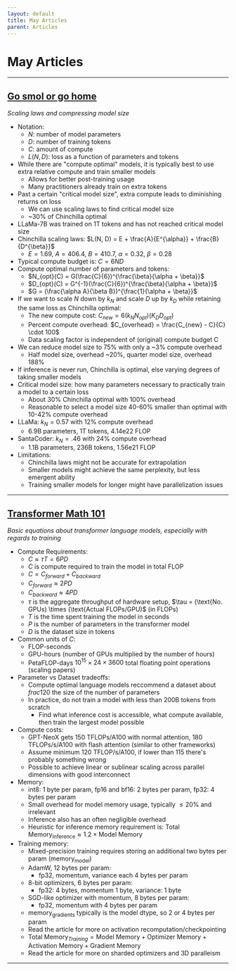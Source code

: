 ```yaml
---
layout: default
title: May Articles
parent: Articles
---
```


# May Articles

---

## [Go smol or go home](https://www.harmdevries.com/post/model-size-vs-compute-overhead/)

*Scaling laws and compressing model size*

- Notation:
    - $N$: number of model parameters
    - $D$: number of training tokens
    - $C$: amount of compute
    - $L(N, D)$: loss as a function of parameters and tokens
- While there are "compute optimal" models, it is typically best to use extra relative compute and train smaller models
    - Allows for better post-training usage
    - Many practitioners already train on extra tokens
- Past a certain "critical model size", extra compute leads to diminishing returns on loss
    - We can use scaling laws to find critical model size
    - ~30% of Chinchilla optimal
- LLaMa-7B was trained on 1T tokens and has not reached critical model size
- Chinchilla scaling laws: $L(N, D) = E + \frac{A}{E^{\alpha}} + \frac{B}{D^{\beta}}$
    - $E = 1.69$, $A = 406.4$, $B = 410.7$, $\alpha = 0.32$, $\beta = 0.28$
- Typical compute budget is: $C = 6ND$
- Compute optimal number of parameters and tokens:
    - $N_{opt}(C) = G(\frac{C}{6})^{\frac{\beta}{\alpha + \beta}}$
    - $D_{opt}(C) = G^{-1}(\frac{C}{6})^{\frac{\beta}{\alpha + \beta}}$
    - $G = (\frac{\alpha A}{\beta B})^{\frac{1}{\alpha + \beta}}$
- If we want to scale $N$ down by $k_N$ and scale $D$ up by $k_D$ while retaining the same loss as Chinchilla optimal:
    - The new compute cost: $C_{new} = 6(k_N N_{opt})(K_D D_{opt})$
    - Percent compute overhead: $C_{overhead} = \frac{C_{new} - C}{C} \cdot 100$
    - Data scaling factor is independent of (original) compute budget C
- We can reduce model size to 75% with only a ~3% compute overhead
    - Half model size, overhead ~20%, quarter model size, overhead 188%
- If inference is never run, Chinchilla is optimal, else varying degrees of taking smaller models
- Critical model size: how many parameters necessary to practically train a model to a certain loss
    - About 30% Chinchilla optimal with 100% overhead
    - Reasonable to select a model size 40-60% smaller than optimal with 10-42% compute overhead
- LLaMa: $k_N = 0.57$ with 12% compute overhead
    - 6.9B parameters, 1T tokens, 4.14e22 FLOP
- SantaCoder: $k_N = .46$ with 24% compute overhead
    - 1.1B parameters, 236B tokens, 1.56e21 FLOP
- Limitations:
    - Chinchilla laws might not be accurate for extrapolation
    - Smaller models might achieve the same perplexity, but less emergent ability
    - Training smaller models for longer might have parallelization issues

---

## [Transformer Math 101](https://blog.eleuther.ai/transformer-math/)

*Basic equations about transformer language models, especially with regards to training*

- Compute Requirements:
    - $C \approx \tau T = 6PD$
    - $C$ is compute required to train the model in total FLOP
    - $C = C_{forward} + C_{backward}$
    - $C_{forward} \approx 2PD$
    - $C_{backward} \approx 4PD$
    - $\tau$ is the aggregate throughput of hardware setup, $\tau = (\text{No. GPUs) \times (\text{Actual FLOPs/GPU)$ (in FLOPs)
    - $T$ is the time spent training the model in seconds
    - $P$ is the number of parameters in the transformer model
    - $D$ is the dataset size in tokens
- Common units of $C$:
    - FLOP-seconds
    - GPU-hours (number of GPUs multiplied by the number of hours)
    - PetaFLOP-days $10^{15} \times 24 \times 3600$ total floating point operations (scaling papers)
- Parameter vs Dataset tradeoffs:
    - Compute optimal language models reccommend a dataset about $frac{1}{20}$ the size of the number of parameters
    - In practice, do not train a model with less than 200B tokens from scratch
        - Find what inference cost is accessible, what compute available, then train the largest model possible
- Compute costs:
    - GPT-NeoX gets 150 TFLOPs/A100 with normal attention, 180 TFLOPs/s/A100 with flash attention (similar to other frameworks)
    - Assume minimum 120 TFLOP/s/A100, if lower than 115 there's probably something wrong
    - Possible to achieve linear or sublinear scaling across parallel dimensions with good interconnect
- Memory:
    - int8: 1 byte per param, fp16 and bf16: 2 bytes per param, fp32: 4 bytes per param
    - Small overhead for model memory usage, typically $\leq 20\%$ and irrelevant
    - Inference also has an often negligible overhead
    - Heuristic for inference memory requirement is: $\text{Total Memory}_{\text{Inference}} \approx 1.2 \times \text{Model Memory}$
- Training memory:
    - Mixed-precision training requires storing an additional two bytes per param ($\text{memory}_{\text{model}}$)
    - AdamW, 12 bytes per param:
        - fp32, momentum, variance each 4 bytes per param
    - 8-bit optimizers, 6 bytes per param:
        - fp32: 4 bytes, momentum 1 byte, variance: 1 byte
    - SGD-like optimizer with momentum, 8 bytes per param:
        - fp32, momentum with 4 bytes per param
    - $\text{memory}_{\text{gradients}}$ typically is the model dtype, so 2 or 4 bytes per param
    - Read the article for more on activation recomputation/checkpointing
    - $\text{Total Memory}_{Training} = \text{Model Memory} + \text{Optimizer Memory} + \text{Activation Memory} + \text{Gradient Memory}$
    - Read the article for more on sharded optimizers and 3D paralleism

---

